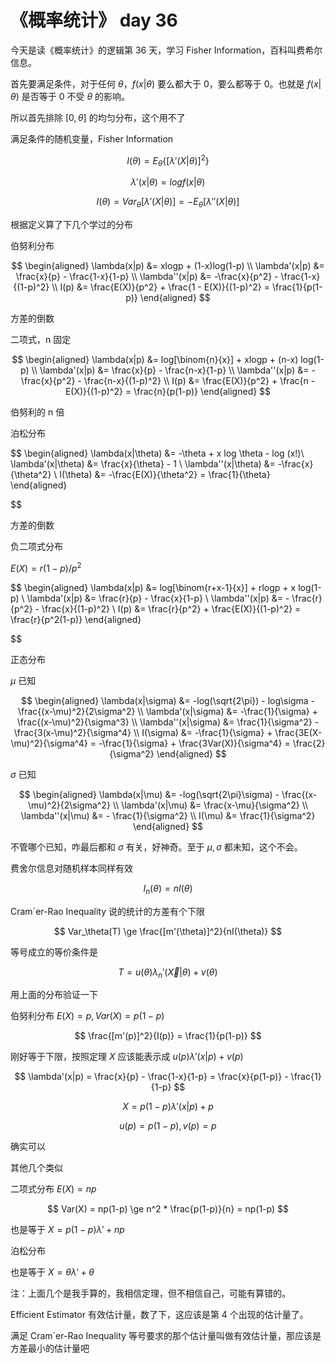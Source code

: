 # 《概率统计》 day 36

今天是读《概率统计》的逻辑第 36 天，学习 Fisher Information，百科叫费希尔信息。

首先要满足条件，对于任何 $\theta$，$f(x|\theta)$ 要么都大于 0，要么都等于 0。也就是 $f(x|\theta)$ 是否等于 0 不受 $\theta$ 的影响。

所以首先排除 $[0, \theta]$ 的均匀分布，这个用不了

满足条件的随机变量，Fisher Information

$$
I(\theta) = E_\theta\{[\lambda'(X|\theta)]^2\}
$$

$$
\lambda'(x|\theta) = log f(x|\theta)
$$

$$
I(\theta) = Var_\theta[\lambda'(X|\theta)] = - E_\theta[\lambda''(X|\theta)]
$$

根据定义算了下几个学过的分布

<!-- 这里把计算过程列出来，$\lambda'$ 后面要用 -->

伯努利分布

$$
\begin{aligned}
\lambda(x|p) &= xlogp + (1-x)log(1-p) \\
\lambda'(x|p) &= \frac{x}{p} - \frac{1-x}{1-p} \\
\lambda''(x|p) &= -\frac{x}{p^2} - \frac{1-x}{(1-p)^2} \\
I(p) &= \frac{E(X)}{p^2} + \frac{1 - E(X)}{(1-p)^2} = \frac{1}{p(1-p)}
\end{aligned}
$$

方差的倒数

二项式，n 固定

$$
\begin{aligned}
\lambda(x|p) &= log[\binom{n}{x}] + xlogp + (n-x) log(1-p) \\
\lambda'(x|p) &= \frac{x}{p} - \frac{n-x}{1-p} \\
\lambda''(x|p) &= -\frac{x}{p^2} - \frac{n-x}{(1-p)^2} \\
I(p) &=  \frac{E(X)}{p^2} + \frac{n - E(X)}{(1-p)^2} = \frac{n}{p(1-p)}
\end{aligned}
$$

伯努利的 n 倍

泊松分布

$$
\begin{aligned}
\lambda(x|\theta) &= -\theta + x log \theta - log (x!)\\
\lambda'(x|\theta) &= \frac{x}{\theta} - 1 \\
\lambda''(x|\theta) &= -\frac{x}{\theta^2} \\
I(\theta) &= -\frac{E(X)}{\theta^2} = \frac{1}{\theta}
\end{aligned}

$$

方差的倒数

负二项式分布

$E(X) = r(1-p)/p^2$

$$
\begin{aligned}
\lambda(x|p) &= log[\binom{r+x-1}{x}] + rlogp + x log(1-p) \\
\lambda'(x|p) &= \frac{r}{p} - \frac{x}{1-p} \\
\lambda''(x|p) &= - \frac{r}{p^2} - \frac{x}{(1-p)^2} \\ 
I(p) &= \frac{r}{p^2} + \frac{E(X)}{(1-p)^2} = \frac{r}{p^2(1-p)}
\end{aligned}

$$

正态分布

$\mu$ 已知

$$
\begin{aligned}
\lambda(x|\sigma) &= -log(\sqrt{2\pi}) - log\sigma - \frac{(x-\mu)^2}{2\sigma^2} \\
\lambda'(x|\sigma) &= -\frac{1}{\sigma} + \frac{(x-\mu)^2}{\sigma^3} \\
\lambda''(x|\sigma) &= \frac{1}{\sigma^2} - \frac{3(x-\mu)^2}{\sigma^4} \\
I(\sigma) &= -\frac{1}{\sigma} + \frac{3E(X-\mu)^2}{\sigma^4} = -\frac{1}{\sigma} + \frac{3Var(X)}{\sigma^4} = \frac{2}{\sigma^2}
\end{aligned}
$$

$\sigma$ 已知

$$
\begin{aligned}
\lambda(x|\mu) &= -log(\sqrt{2\pi}\sigma) - \frac{(x-\mu)^2}{2\sigma^2} \\
\lambda'(x|\mu) &= \frac{x-\mu}{\sigma^2} \\
\lambda''(x|\mu) &= - \frac{1}{\sigma^2} \\
I(\mu) &= \frac{1}{\sigma^2}
\end{aligned}
$$

不管哪个已知，咋最后都和 $\sigma$ 有关，好神奇。至于 $\mu, \sigma$ 都未知，这个不会。

<!-- 伽马分布，$\alpha$ 固定

$$
I(\beta) = \frac{\alpha}{\beta^2}
$$ -->

费舍尔信息对随机样本同样有效

$$
I_n(\theta) = nI(\theta)
$$

Cram´er-Rao Inequality 说的统计的方差有个下限

$$
Var_\theta(T) \ge \frac{[m'(\theta)]^2}{nI(\theta)}
$$

等号成立的等价条件是

$$
T = u(\theta)\lambda_n'(\vec{X}|\theta) + v(\theta)
$$

用上面的分布验证一下

伯努利分布 $E(X)=p, Var(X) = p(1-p)$

$$
\frac{[m'(p)]^2}{I(p)} = \frac{1}{p(1-p)}
$$

刚好等于下限，按照定理 $X$ 应该能表示成 $u(p)\lambda'(x|p) + v(p)$

$$
\lambda'(x|p) = \frac{x}{p} - \frac{1-x}{1-p} = \frac{x}{p(1-p)} - \frac{1}{1-p}
$$

$$
X = p(1-p)\lambda'(x|p) + p
$$

$$
u(p) = p(1-p), v(p) = p
$$

确实可以

其他几个类似

二项式分布 $E(X) = np$

$$
Var(X) = np(1-p) \ge n^2 * \frac{p(1-p)}{n} = np(1-p)
$$

也是等于 $X = p(1-p)\lambda' + np$

泊松分布

也是等于 $X = \theta \lambda' + \theta$

注：上面几个是我手算的，我相信定理，但不相信自己，可能有算错的。

Efficient Estimator 有效估计量，数了下，这应该是第 4 个出现的估计量了。

满足 Cram´er-Rao Inequality 等号要求的那个估计量叫做有效估计量，那应该是方差最小的估计量吧

